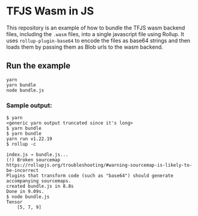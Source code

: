 # TFJS Wasm in JS
This repository is an example of how to bundle the TFJS wasm backend files, including the `.wasm` files, into a single javascript file using Rollup. It uses `rollup-plugin-base64` to encode the files as base64 strings and then loads them by passing them as Blob urls to the wasm backend.

## Run the example

```shell
yarn
yarn bundle
node bundle.js
```

### Sample output:

```shell
$ yarn
<generic yarn output truncated since it's long>
$ yarn bundle
$ yarn bundle
yarn run v1.22.19
$ rollup -c

index.js → bundle.js...
(!) Broken sourcemap
https://rollupjs.org/troubleshooting/#warning-sourcemap-is-likely-to-be-incorrect
Plugins that transform code (such as "base64") should generate accompanying sourcemaps.
created bundle.js in 8.8s
Done in 9.09s.
$ node bundle.js
Tensor
    [5, 7, 9]
```
